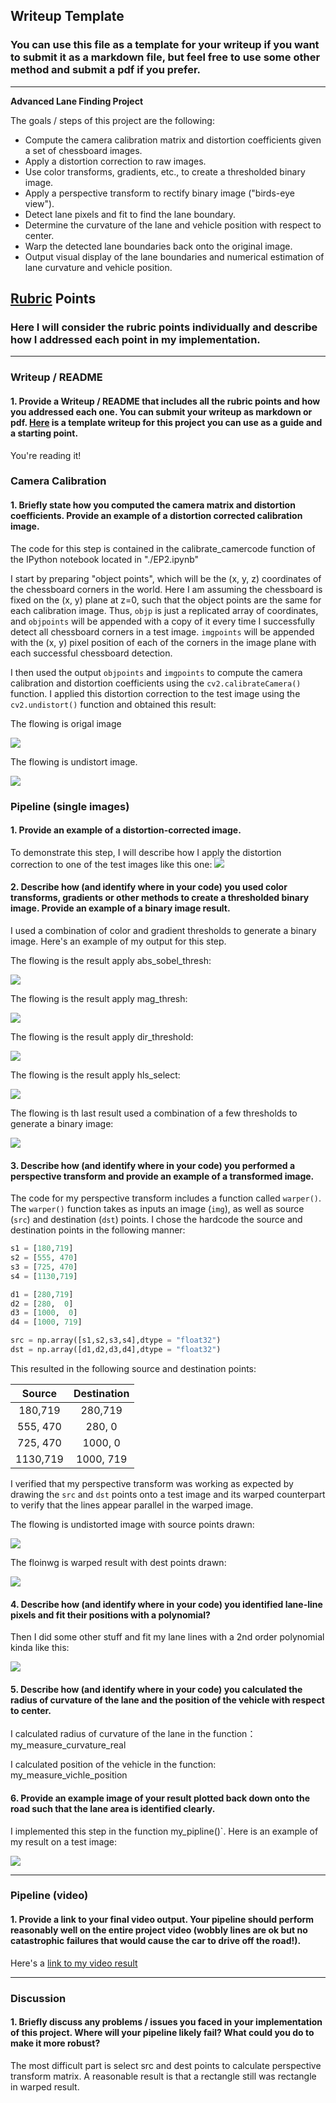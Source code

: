 ## Writeup Template

### You can use this file as a template for your writeup if you want to submit it as a markdown file, but feel free to use some other method and submit a pdf if you prefer.

---

**Advanced Lane Finding Project**

The goals / steps of this project are the following:

* Compute the camera calibration matrix and distortion coefficients given a set of chessboard images.
* Apply a distortion correction to raw images.
* Use color transforms, gradients, etc., to create a thresholded binary image.
* Apply a perspective transform to rectify binary image ("birds-eye view").
* Detect lane pixels and fit to find the lane boundary.
* Determine the curvature of the lane and vehicle position with respect to center.
* Warp the detected lane boundaries back onto the original image.
* Output visual display of the lane boundaries and numerical estimation of lane curvature and vehicle position.

## [Rubric](https://review.udacity.com/#!/rubrics/571/view) Points

### Here I will consider the rubric points individually and describe how I addressed each point in my implementation.  

---

### Writeup / README

#### 1. Provide a Writeup / README that includes all the rubric points and how you addressed each one.  You can submit your writeup as markdown or pdf.  [Here](https://github.com/udacity/CarND-Advanced-Lane-Lines/blob/master/writeup_template.md) is a template writeup for this project you can use as a guide and a starting point.  

You're reading it!

### Camera Calibration

#### 1. Briefly state how you computed the camera matrix and distortion coefficients. Provide an example of a distortion corrected calibration image.

The code for this step is contained in the calibrate_camercode function of the IPython notebook located in "./EP2.ipynb"

I start by preparing "object points", which will be the (x, y, z) coordinates of the chessboard corners in the world. Here I am assuming the chessboard is fixed on the (x, y) plane at z=0, such that the object points are the same for each calibration image.  Thus, `objp` is just a replicated array of coordinates, and `objpoints` will be appended with a copy of it every time I successfully detect all chessboard corners in a test image.  `imgpoints` will be appended with the (x, y) pixel position of each of the corners in the image plane with each successful chessboard detection.  

I then used the output `objpoints` and `imgpoints` to compute the camera calibration and distortion coefficients using the `cv2.calibrateCamera()` function.  I applied this distortion correction to the test image using the `cv2.undistort()` function and obtained this result: 

The flowing is origal image

![](D:\hzf\udacity\project\CarND-Advanced-Lane-Lines\camera_cal\calibration3.jpg)

The flowing is undistort image.

![](D:\hzf\udacity\project\CarND-Advanced-Lane-Lines\output_images\img_undistort.png)

### Pipeline (single images)

#### 1. Provide an example of a distortion-corrected image.

To demonstrate this step, I will describe how I apply the distortion correction to one of the test images like this one:
![](D:\hzf\udacity\project\CarND-Advanced-Lane-Lines\output_images\straight_lines2_undistort.png)

#### 2. Describe how (and identify where in your code) you used color transforms, gradients or other methods to create a thresholded binary image.  Provide an example of a binary image result.

I used a combination of color and gradient thresholds to generate a binary image.  Here's an example of my output for this step.  

The flowing is the result apply abs_sobel_thresh:

![](D:\hzf\udacity\project\CarND-Advanced-Lane-Lines\output_images\img_bin_sobel.png)

The flowing is the result apply mag_thresh:

![](D:\hzf\udacity\project\CarND-Advanced-Lane-Lines\output_images\img_bin_mag.png)

The flowing is the result apply dir_threshold:

![](D:\hzf\udacity\project\CarND-Advanced-Lane-Lines\output_images\img_bin_dir.png)

The flowing is the result apply hls_select:

![](D:\hzf\udacity\project\CarND-Advanced-Lane-Lines\output_images\hls_select.png)

The flowing is th last result used a combination of a few thresholds to generate a binary image:

![](D:\hzf\udacity\project\CarND-Advanced-Lane-Lines\output_images\combined.png)

#### 3. Describe how (and identify where in your code) you performed a perspective transform and provide an example of a transformed image.

The code for my perspective transform includes a function called `warper()`.  The `warper()` function takes as inputs an image (`img`), as well as source (`src`) and destination (`dst`) points.  I chose the hardcode the source and destination points in the following manner:

```python
s1 = [180,719]
s2 = [555, 470]
s3 = [725, 470]
s4 = [1130,719]

d1 = [280,719]
d2 = [280,  0]
d3 = [1000,  0]
d4 = [1000, 719]

src = np.array([s1,s2,s3,s4],dtype = "float32")
dst = np.array([d1,d2,d3,d4],dtype = "float32")
```

This resulted in the following source and destination points:

|  Source  | Destination |
| :------: | :---------: |
| 180,719  |   280,719   |
| 555, 470 |   280,  0   |
| 725, 470 |  1000,  0   |
| 1130,719 |  1000, 719  |

I verified that my perspective transform was working as expected by drawing the `src` and `dst` points onto a test image and its warped counterpart to verify that the lines appear parallel in the warped image.

The flowing is undistorted image with source points drawn:

![](D:\hzf\udacity\project\CarND-Advanced-Lane-Lines\output_images\img_cpy.png)

The floinwg is warped result with dest points drawn:

![](D:\hzf\udacity\project\CarND-Advanced-Lane-Lines\output_images\img_warper.png)

#### 4. Describe how (and identify where in your code) you identified lane-line pixels and fit their positions with a polynomial?

Then I did some other stuff and fit my lane lines with a 2nd order polynomial kinda like this:

![](D:\hzf\udacity\project\CarND-Advanced-Lane-Lines\output_images\search_around_poly.png)

#### 5. Describe how (and identify where in your code) you calculated the radius of curvature of the lane and the position of the vehicle with respect to center.

I calculated radius of curvature of the lane in the function：my_measure_curvature_real

I calculated position of the vehicle in the function: my_measure_vichle_position

#### 6. Provide an example image of your result plotted back down onto the road such that the lane area is identified clearly.

I implemented this step in the function my_pipline()`.  Here is an example of my result on a test image:

![](D:\hzf\udacity\project\CarND-Advanced-Lane-Lines\output_images\my_pipline.png)

---

### Pipeline (video)

#### 1. Provide a link to your final video output.  Your pipeline should perform reasonably well on the entire project video (wobbly lines are ok but no catastrophic failures that would cause the car to drive off the road!).

Here's a [link to my video result](./output_video/P2.mp4)

---

### Discussion

#### 1. Briefly discuss any problems / issues you faced in your implementation of this project.  Where will your pipeline likely fail?  What could you do to make it more robust?

The most difficult part is select src and dest points to calculate perspective transform matrix. A reasonable result is that a rectangle still was rectangle in warped result. 
